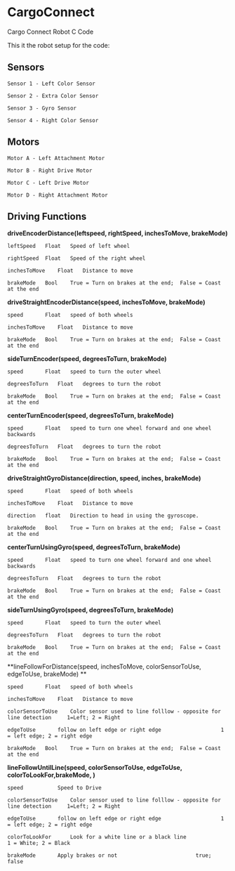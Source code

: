 # CargoConnect
Cargo Connect Robot C Code

This it the robot setup for the code:

Sensors
----------------------------------------------------------------
	Sensor 1 - Left Color Sensor

	Sensor 2 - Extra Color Sensor

	Sensor 3 - Gyro Sensor

	Sensor 4 - Right Color Sensor

Motors
----------------------------------------------------------------
	Motor A - Left Attachment Motor

	Motor B - Right Drive Motor 
	
	Motor C - Left Drive Motor

	Motor D - Right Attachment Motor 


Driving Functions
----------------------------------------------------------------
**driveEncoderDistance(leftspeed, rightSpeed, inchesToMove, brakeMode)**

	leftSpeed	Float	Speed of left wheel
	
	rightSpeed	Float	Speed of the right wheel
	
	inchesToMove	Float	Distance to move
	
	brakeMode	Bool	True = Turn on brakes at the end;  False = Coast at the end
	


**driveStraightEncoderDistance(speed, inchesToMove, brakeMode)**

	speed		Float	speed of both wheels 
	
	inchesToMove	Float	Distance to move
	
	brakeMode	Bool	True = Turn on brakes at the end;  False = Coast at the end


**sideTurnEncoder(speed, degreesToTurn, brakeMode)**

	speed		Float	speed to turn the outer wheel
	
	degreesToTurn	Float	degrees to turn the robot
	
	brakeMode	Bool	True = Turn on brakes at the end;  False = Coast at the end


**centerTurnEncoder(speed, degreesToTurn, brakeMode)**

	speed		Float	speed to turn one wheel forward and one wheel backwards
	
	degreesToTurn	Float	degrees to turn the robot
	
	brakeMode	Bool	True = Turn on brakes at the end;  False = Coast at the end


**driveStraightGyroDistance(direction, speed, inches, brakeMode)**

	speed		Float	speed of both wheels 

	inchesToMove	Float	Distance to move
	
	direction	float	Direction to head in using the gyroscope.  
	
	brakeMode	Bool	True = Turn on brakes at the end;  False = Coast at the end


**centerTurnUsingGyro(speed, degreesToTurn, brakeMode)**

	speed		Float	speed to turn one wheel forward and one wheel backwards

	degreesToTurn	Float	degrees to turn the robot
	
	brakeMode	Bool	True = Turn on brakes at the end;  False = Coast at the end


**sideTurnUsingGyro(speed, degreesToTurn, brakeMode)**

	speed		Float	speed to turn the outer wheel
	
	degreesToTurn	Float	degrees to turn the robot
	
	brakeMode	Bool	True = Turn on brakes at the end;  False = Coast at the end


**lineFollowForDistance(speed, inchesToMove, colorSensorToUse, edgeToUse, brakeMode) ** 

	speed		Float	speed of both wheels 
	
	inchesToMove	Float	Distance to move

	colorSensorToUse	Color sensor used to line folllow - opposite for line detection		1=Left; 2 = Right        
	
	edgeToUse		follow on left edge or right edge					1 = left edge; 2 = right edge
	
	brakeMode	Bool	True = Turn on brakes at the end;  False = Coast at the end

    
**lineFollowUntilLine(speed, colorSensorToUse, edgeToUse, colorToLookFor,brakeMode, )**

	speed 			Speed to Drive
	
	colorSensorToUse	Color sensor used to line folllow - opposite for line detection		1=Left; 2 = Right        
	
	edgeToUse		follow on left edge or right edge					1 = left edge; 2 = right edge
	
	colorToLookFor		Look for a white line or a black line					1 = White; 2 = Black 
	
	brakeMode		Apply brakes or not							true; false
